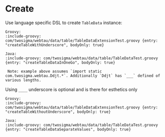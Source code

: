 # Create

Use language specific DSL to create `TableData` instance:

```tabs
Groovy:
:include-groovy: com/twosigma/webtau/data/table/TableDataExtensionTest.groovy {entry: "createTableWithUnderscore", bodyOnly: true}

Java:
:include-groovy: com/twosigma/webtau/data/table/TableDataTest.groovy {entry: "createTableDataInOneGo", bodyOnly: true}

 Note: example above assumes `import static com.twosigma.webtau.Ddjt.*`. Additionally `Ddjt` has `___` defined of various lengths. 
```

Using `____` underscore is optional and is there for esthetics only

```tabs
Groovy:
:include-groovy: com/twosigma/webtau/data/table/TableDataExtensionTest.groovy {entry: "createTableWithoutUnderscore", bodyOnly: true}

Java:
:include-groovy: com/twosigma/webtau/data/table/TableDataTest.groovy {entry: "createTableDataSeparateValues", bodyOnly: true}
```
